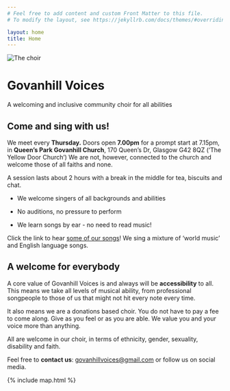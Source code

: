 ```yaml
---
# Feel free to add content and custom Front Matter to this file.
# To modify the layout, see https://jekyllrb.com/docs/themes/#overriding-theme-defaults

layout: home
title: Home
---
```


![The choir](/media/GV_GGmag.jpg)

# Govanhill Voices

A welcoming and inclusive community choir for all abilities

## Come and sing with us! 

We meet every **Thursday.** Doors open **7.00pm** for a prompt start at 7.15pm, in **Queen’s Park Govanhill Church**, 170 Queen’s Dr, Glasgow G42 8QZ (‘The Yellow Door Church’) We are not, however, connected to the church and welcome those of all faiths and none.

A session lasts about 2 hours with a break in the middle for tea, biscuits and chat.

* We welcome singers of all backgrounds and abilities

* No auditions, no pressure to perform

* We learn songs by ear - no need to read music!

Click the link to hear [some of our songs](/songs)! We sing a mixture of ‘world music’ and English language songs.

## A welcome for everybody

A core value of Govanhill Voices is and always will be **accessibility** to all. This means we take all levels of musical ability, from professional songpeople to those of us that might not hit every note every time.

It also means we are a donations based choir. You do not have to pay a fee to come along. Give as you feel or as you are able. We value you and your voice more than anything.

All are welcome in our choir, in terms of ethnicity, gender, sexuality, disability and faith.

Feel free to **contact us**: [govanhillvoices@gmail.com](mailto:govanhillvoices@gmail.com) or follow us on social media.

{% include map.html %}
